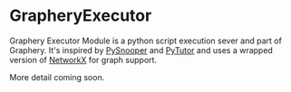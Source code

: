 # GrapheryExecutor

Graphery Executor Module is a python script execution sever and part of Graphery. It's inspired by [PySnooper](https://github.com/cool-RR/PySnooper) and [PyTutor](https://github.com/okpy/pytutor) and uses a wrapped version of [NetworkX](https://github.com/networkx/networkx) for graph support. 

More detail coming soon. 
